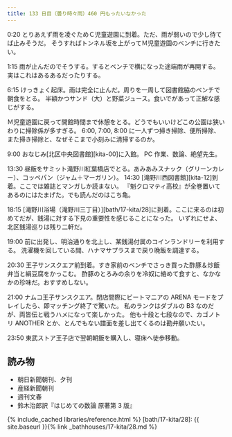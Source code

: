 ```yaml
---
title: 133 日目（曇り時々雨）460 円もったいなかった
---
```


0:20 とりあえず雨を凌ぐためＣ児童遊園に到着。ただ、雨が弱いので少し待てば止みそうだ。
そうすればトンネル坂を上がってＭ児童遊園のベンチに行きたい。

1:15 雨が止んだのでそうする。するとベンチで横になった途端雨が再開する。
実はこれはあるあるだったりする。

6:15 けっきょく起床。雨は完全に止んだ。周りを一周して図書館脇のベンチで朝食をとる。
半額かつサンド（大）と野菜ジュース。食いでがあって正解な感じがする。

Ｍ児童遊園に戻って開館時間まで休憩をとる。どうでもいいけどこの公園は狭いわりに掃除係が多すぎる。
6:00, 7:00, 8:00 に一人ずつ掃き掃除、便所掃除、また掃き掃除と、なぜそこまで小刻みに清掃するのか。

9:00 おなじみ[北区中央図書館][kita-00]に入館。
PC 作業、数論、絶望先生。

13:30 昼飯をサミット滝野川紅葉橋店でとる。あみあみスナック（グリーンカレー）、コッペパン（ジャム＋マーガリン）。
14:30 [滝野川西図書館][kita-12]到着。ここでは雑誌とマンガしか読まない。
『魁クロマティ高校』が全巻置いてあるのにはたまげた。でも読んだのはこち亀。

18:15 [滝野川浴場（滝野川三丁目）][bath/17-kita/28]に到着。ここに来るのは初めてだが、銭湯に対する下見の重要性を感じることになった。
いずれにせよ、北区銭湯巡りは残り二軒だ。

19:00 前に出発し、明治通りを北上し、某銭湯付属のコインランドリーを利用する。
洗濯機を回している間、ハナマサプラスまで戻り晩飯を調達する。

20:30 王子サンスクエア前到着。すき家前のベンチでさっき買った酢豚＆炒飯弁当と絹豆腐をかっこむ。
酢豚のとろみの余りを冷奴に絡めて食すと、なかなかの珍味だ。おすすめしない。

21:00 ナムコ王子サンスクエア。閉店間際にビートマニアの ARENA モードをプレイしたら、即マッチング終了で驚いた。
私のランクはダブルの B3 なのだが、両皆伝と戦うハメになって楽しかった。
他も十段と七段なので、カゴノトリ ANOTHER とか、とんでもない譜面を差し出てくるのは勘弁願いたい。

23:50 東武ストア王子店で翌朝朝飯を購入し、寝床へ徒歩移動。

## 読み物

* 朝日新聞朝刊、夕刊
* 産経新聞朝刊
* 週刊文春
* 鈴木治郎訳『はじめての数論 原著第 3 版』

{% include_cached libraries/reference.html %}
[bath/17-kita/28]: {{ site.baseurl }}{% link _bathhouses/17-kita/28.md %}
